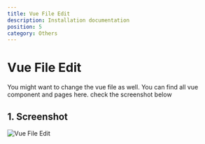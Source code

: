 ```yaml
---
title: Vue File Edit
description: Installation documentation
position: 5
category: Others
---
```


<!--more-->

# Vue File Edit

You might want to change the vue file as well. You can find all vue component and pages here. check the screenshot below

## 1. Screenshot

![Vue File Edit](/docs/vue.png)
